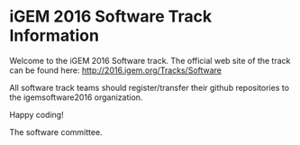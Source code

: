 # iGEM 2016 Software Track Information

Welcome to the iGEM 2016 Software track. The official web site of the track can be found here:
http://2016.igem.org/Tracks/Software

All software track teams should register/transfer their github repositories to the igemsoftware2016 organization.

Happy coding!

The software committee.

